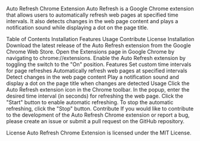 Auto Refresh Chrome Extension
Auto Refresh is a Google Chrome extension that allows users to automatically refresh web pages at specified time intervals. It also detects changes in the web page content and plays a notification sound while displaying a dot on the page title.

Table of Contents
Installation
Features
Usage
Contribute
License
Installation
Download the latest release of the Auto Refresh extension from the Google Chrome Web Store.
Open the Extensions page in Google Chrome by navigating to chrome://extensions.
Enable the Auto Refresh extension by toggling the switch to the "On" position.
Features
Set custom time intervals for page refreshes
Automatically refresh web pages at specified intervals
Detect changes in the web page content
Play a notification sound and display a dot on the page title when changes are detected
Usage
Click the Auto Refresh extension icon in the Chrome toolbar.
In the popup, enter the desired time interval (in seconds) for refreshing the web page.
Click the "Start" button to enable automatic refreshing.
To stop the automatic refreshing, click the "Stop" button.
Contribute
If you would like to contribute to the development of the Auto Refresh Chrome extension or report a bug, please create an issue or submit a pull request on the GitHub repository.

License
Auto Refresh Chrome Extension is licensed under the MIT License.
